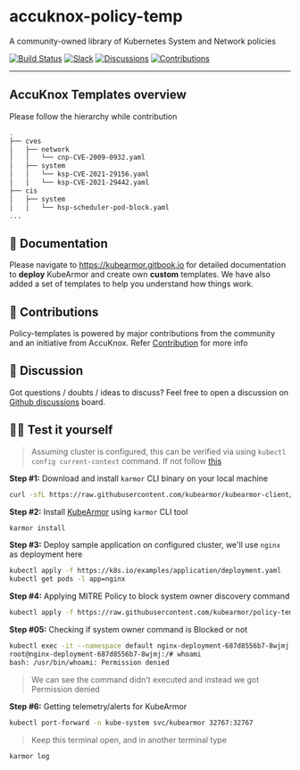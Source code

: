 # accuknox-policy-temp
A community-owned library of Kubernetes System and Network policies

[![Build Status](https://travis-ci.com/accuknox/KubeArmor.svg?branch=master)](https://travis-ci.com/accuknox/KubeArmor)
[![Slack](https://kubearmor.herokuapp.com/badge.svg)](https://kubearmor.herokuapp.com)
[![Discussions](https://img.shields.io/badge/Got%20Questions%3F-Chat-Violet)](https://github.com/kubearmor/KubeArmor/discussions)
[![Contributions](https://img.shields.io/badge/contributions-welcome-brightgreen.svg?style=flat)](https://github.com/kubearmor/policy-templates/issues)

----
## AccuKnox Templates overview

Please follow the hierarchy while contribution

```bash
.
├── cves
│   ├── network
│   │   └── cnp-CVE-2009-0932.yaml
│   ├── system
│   │   └── ksp-CVE-2021-29156.yaml
│   │   └── ksp-CVE-2021-29442.yaml
├── cis
│   ├── system
│   │   └── hsp-scheduler-pod-block.yaml
...
```

📖 Documentation
-----

Please navigate to https://kubearmor.gitbook.io for detailed documentation to **deploy** KubeArmor and create own **custom** templates.
We have also added a set of templates to help you understand how things work.

💪 Contributions
-----

Policy-templates is powered by major contributions from the community and an initiative from AccuKnox.
Refer [Contribution](https://github.com/kubearmor/KubeArmor/blob/main/contribution/contribution_guide.md) for more info 

💬 Discussion
-----

Got questions / doubts / ideas to discuss?
Feel free to open a discussion on [Github discussions](https://github.com/kubearmor/KubeArmor/discussions) board.

👨‍💻 Test it yourself
-----

> Assuming cluster is configured, this can be verified via using `kubectl config current-context` command. If not follow [this](https://cloud.google.com/kubernetes-engine/docs/how-to/cluster-access-for-kubectl)

**Step #1:** Download and install `karmor` CLI binary on your local machine
```sh
curl -sfL https://raw.githubusercontent.com/kubearmor/kubearmor-client/main/install.sh | sudo sh -s -- -b /usr/local/bin
```

**Step #2:** Install [KubeArmor](https://github.com/kubearmor/KubeArmor) using `karmor` CLI tool
```sh
karmor install
```

**Step #3:** Deploy sample application on configured cluster, we'll use `nginx` as deployment here
```sh
kubectl apply -f https://k8s.io/examples/application/deployment.yaml
kubectl get pods -l app=nginx
```

**Step #4:** Applying MITRE Policy to block system owner discovery command
```sh
kubectl apply -f https://raw.githubusercontent.com/kubearmor/policy-templates/main/mitre/system/ksp-mitre-system-owner-user-discovery.yaml
```

**Step #05:** Checking if system owner command is Blocked or not
```sh
kubectl exec -it --namespace default nginx-deployment-687d8556b7-8wjmj -- bash
root@nginx-deployment-687d8556b7-8wjmj:/# whoami
bash: /usr/bin/whoami: Permission denied
```
> We can see the command didn't executed and instead we got Permission denied


**Step #6:** Getting telemetry/alerts for KubeArmor
```sh
kubectl port-forward -n kube-system svc/kubearmor 32767:32767
```
> Keep this terminal open, and in another terminal type
```sh
karmor log
```



<!---
```
- recommended-policies
   - mitre (compliance type)
     - host/workload
       - mysql/generic/postgres/ (mention appropriate workload here)
         - system/network-ingress/network-egress (policy type)
           - policy-name.yaml
```
-->
